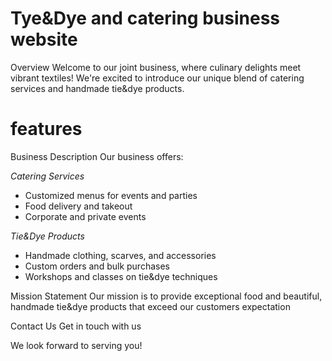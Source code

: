 # Tye&Dye and catering business website 
Overview
Welcome to our joint business, where culinary delights meet vibrant textiles! We're excited to introduce our unique blend of catering services and handmade tie&dye products.

# features
Business Description
Our business offers:

*Catering Services*
- Customized menus for events and parties
- Food delivery and takeout
- Corporate and private events

*Tie&Dye Products*
- Handmade clothing, scarves, and accessories
- Custom orders and bulk purchases
- Workshops and classes on tie&dye techniques

Mission Statement
Our mission is to provide exceptional food and beautiful, handmade tie&dye products that exceed our customers expectation

Contact Us
Get in touch with us 

We look forward to serving you!
